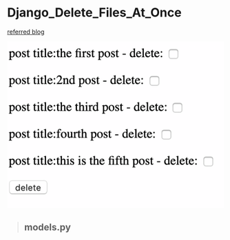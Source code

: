# Django_Delete_Files_At_Once

[referred blog](https://narito.ninja/blog/detail/90/)

![delete-selected-data-at-once](delete-selected-data-at-once.gif)

> ## models.py
``` python

```

